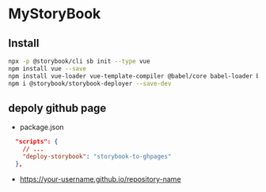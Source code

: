 # MyStoryBook

## Install

```sh
npx -p @storybook/cli sb init --type vue
npm install vue --save
npm install vue-loader vue-template-compiler @babel/core babel-loader babel-preset-vue --save-dev
npm i @storybook/storybook-deployer --save-dev
```

## depoly github page

- package.json

```json
  "scripts": {
    // ...
    "deploy-storybook": "storybook-to-ghpages"
  },
```

- <https://your-username.github.io/repository-name>
